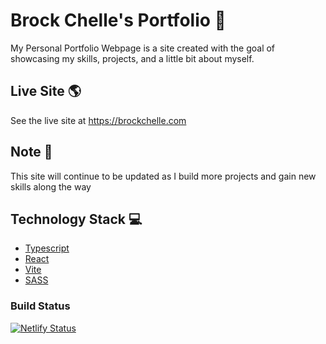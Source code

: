 # Brock Chelle's Portfolio 👦

My Personal Portfolio Webpage is a site created with the goal of showcasing my skills, projects, and a little bit about myself.

## Live Site 🌎

See the live site at https://brockchelle.com

## Note 📝

This site will continue to be updated as I build more projects and gain new skills along the way

## Technology Stack 💻

- [Typescript](https://www.typescriptlang.org/)
- [React](https://reactjs.org/)
- [Vite](https://vitejs.dev/)
- [SASS](https://sass-lang.com/)

### Build Status

[![Netlify Status](https://api.netlify.com/api/v1/badges/541a9f53-dd58-4e45-812d-8ab55a21f658/deploy-status)](https://app.netlify.com/sites/brockchelle/deploys)
